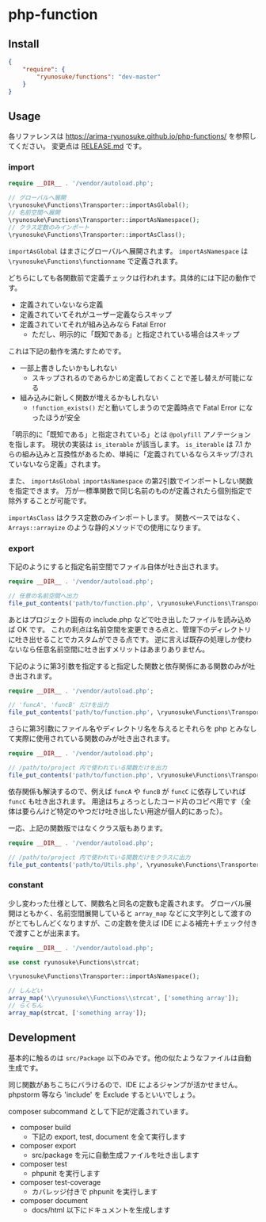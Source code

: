 php-function
====

## Install

```json
{
    "require": {
        "ryunosuke/functions": "dev-master"
    }
}
```

## Usage

各リファレンスは https://arima-ryunosuke.github.io/php-functions/ を参照してください。
変更点は [RELEASE.md](RELEASE.md) です。

### import

```php
require __DIR__ . '/vendor/autoload.php';

// グローバルへ展開
\ryunosuke\Functions\Transporter::importAsGlobal();
// 名前空間へ展開
\ryunosuke\Functions\Transporter::importAsNamespace();
// クラス定数のみインポート
\ryunosuke\Functions\Transporter::importAsClass();
```

`importAsGlobal` はまさにグローバルへ展開されます。
`importAsNamespace` は `\ryunosuke\Functions\functionname` で定義されます。

どちらにしても各関数前で定義チェックは行われます。具体的には下記の動作です。

- 定義されていないなら定義
- 定義されていてそれがユーザー定義ならスキップ
- 定義されていてそれが組み込みなら Fatal Error
  - ただし、明示的に「既知である」と指定されている場合はスキップ

これは下記の動作を満たすためです。

- 一部上書きしたいかもしれない
  - スキップされるのであらかじめ定義しておくことで差し替えが可能になる
- 組み込みに新しく関数が増えるかもしれない
  - `!function_exists()` だと動いてしまうので定義時点で Fatal Error になったほうが安全

「明示的に「既知である」と指定されている」とは `@polyfill` アノテーションを指します。
現状の実装は `is_iterable` が該当します。 `is_iterable` は 7.1 からの組み込みと互換性があるため、単純に「定義されているならスキップ/されていないなら定義」されます。

また、 `importAsGlobal` `importAsNamespace` の第2引数でインポートしない関数を指定できます。
万が一標準関数で同じ名前のものが定義されたら個別指定で除外することが可能です。

`importAsClass` はクラス定数のみインポートします。
関数ベースではなく、 `Arrays::arrayize` のような静的メソッドでの使用になります。

### export

下記のようにすると指定名前空間でファイル自体が吐き出されます。

```php
require __DIR__ . '/vendor/autoload.php';

// 任意の名前空間へ出力
file_put_contents('path/to/function.php', \ryunosuke\Functions\Transporter::exportNamespace('namespace'));
```

あとはプロジェクト固有の include.php などで吐き出したファイルを読み込めば OK です。
これの利点は名前空間を変更できる点と、管理下のディレクトリに吐き出せることでカスタムができる点です。
逆に言えば既存の処理しか使わないなら任意名前空間に吐き出すメリットはあまりありません。

下記のように第3引数を指定すると指定した関数と依存関係にある関数のみが吐き出されます。

```php
require __DIR__ . '/vendor/autoload.php';

// 'funcA', 'funcB' だけを出力
file_put_contents('path/to/function.php', \ryunosuke\Functions\Transporter::exportNamespace('namespace', false, ['funcA', 'funcB']));
```

さらに第3引数にファイル名やディレクトリ名を与えるとそれらを php とみなして実際に使用されている関数のみが吐き出されます。

```php
require __DIR__ . '/vendor/autoload.php';

// /path/to/project 内で使われている関数だけを出力
file_put_contents('path/to/function.php', \ryunosuke\Functions\Transporter::exportNamespace('namespace', false, '/path/to/project'));
```

依存関係も解決するので、例えば `funcA` や `funcB` が `funcC` に依存していれば `funcC` も吐き出されます。
用途はちょろっとしたコード片のコピペ用です（全体は要らんけど特定のやつだけ吐き出したい用途が個人的にあった）。

一応、上記の関数版ではなくクラス版もあります。

```php
require __DIR__ . '/vendor/autoload.php';

// /path/to/project 内で使われている関数だけをクラスに出力
file_put_contents('path/to/Utils.php', \ryunosuke\Functions\Transporter::exportClass('hoge\\Utils', '/path/to/project'));
```

### constant

少し変わった仕様として、関数名と同名の定数も定義されます。
グローバル展開はともかく、名前空間展開していると `array_map` などに文字列として渡すのがとてもしんどくなりますが、この定数を使えば IDE による補完＋チェック付きで渡すことが出来ます。

```php
require __DIR__ . '/vendor/autoload.php';

use const ryunosuke\Functions\strcat;

\ryunosuke\Functions\Transporter::importAsNamespace();

// しんどい
array_map('\\ryunosuke\\Functions\\strcat', ['something array']);
// らくちん
array_map(strcat, ['something array']);
```

## Development

基本的に触るのは `src/Package` 以下のみです。他の似たようなファイルは自動生成です。

同じ関数があちこちにバラけるので、IDE によるジャンプが活かせません。
phpstorm 等なら 'include' を Exclude するといいでしょう。

composer subcommand として下記が定義されています。

- composer build
  - 下記の export, test, document を全て実行します
- composer export
  - src/package を元に自動生成ファイルを吐き出します
- composer test
  - phpunit を実行します
- composer test-coverage
  - カバレッジ付きで phpunit を実行します
- composer document
  - docs/html 以下にドキュメントを生成します
